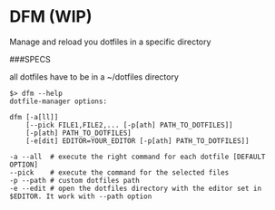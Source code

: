 # DFM (WIP)

Manage and reload you dotfiles in a specific directory

###SPECS

all dotfiles have to be in a ~/dotfiles directory 

```shell
$> dfm --help
dotfile-manager options:

dfm [-a[ll]]
    [--pick FILE1,FILE2,... [-p[ath] PATH_TO_DOTFILES]]
    [-p[ath] PATH_TO_DOTFILES]
    [-e[dit] EDITOR=YOUR_EDITOR [-p[ath] PATH_TO_DOTFILES]]

-a --all  # execute the right command for each dotfile [DEFAULT OPTION]
--pick    # execute the command for the selected files
-p --path # custom dotfiles path
-e --edit # open the dotfiles directory with the editor set in $EDITOR. It work with --path option
```
